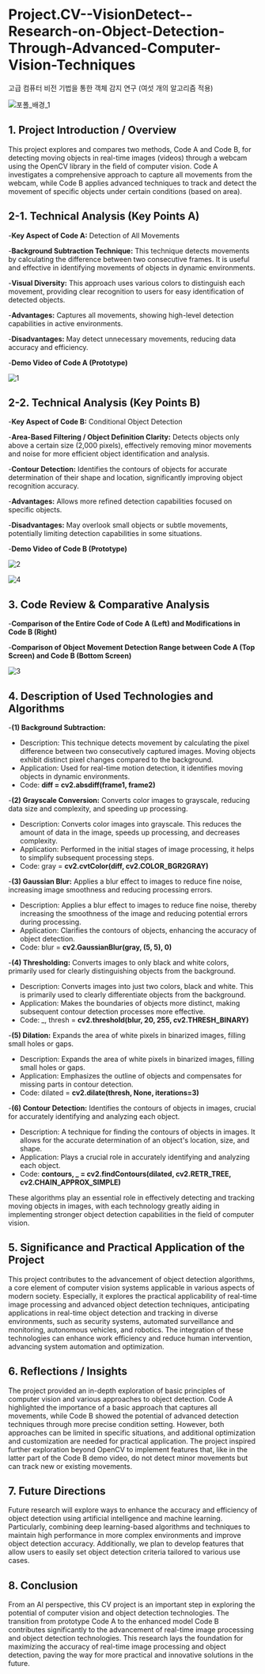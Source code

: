 # Project.CV--VisionDetect--Research-on-Object-Detection-Through-Advanced-Computer-Vision-Techniques
고급 컴퓨터 비전 기법을 통한 객체 감지 연구 (여섯 개의 알고리즘 적용)

![포폴_배경_1](https://github.com/pixelwizard2/Project.CV--VisionDetect--Research-on-Object-Detection-Through-Advanced-Computer-Vision-Techniques/assets/138272416/e29ffc92-c8e8-48d0-b6c8-0489117083a7)




## 1. Project Introduction / Overview

This project explores and compares two methods, Code A and Code B, for detecting moving objects in real-time images (videos) through a webcam using the OpenCV library in the field of computer vision. Code A investigates a comprehensive approach to capture all movements from the webcam, while Code B applies advanced techniques to track and detect the movement of specific objects under certain conditions (based on area).



## 2-1. Technical Analysis (Key Points A)

-**Key Aspect of Code A:** Detection of All Movements

-**Background Subtraction Technique:** This technique detects movements by calculating the difference between two consecutive frames. It is useful and effective in identifying movements of objects in dynamic environments.

-**Visual Diversity:** This approach uses various colors to distinguish each movement, providing clear recognition to users for easy identification of detected objects.

-**Advantages:** Captures all movements, showing high-level detection capabilities in active environments.

-**Disadvantages:** May detect unnecessary movements, reducing data accuracy and efficiency.

-**Demo Video of Code A (Prototype)**

![1](https://github.com/pixelwizard2/Project.CV--VisionDetect--Research-on-Object-Detection-Through-Advanced-Computer-Vision-Techniques/assets/138272416/34a255c9-caaa-4695-9cd2-f1a05fcf4cb9)



## 2-2. Technical Analysis (Key Points B)

-**Key Aspect of Code B:** Conditional Object Detection

-**Area-Based Filtering / Object Definition Clarity:** Detects objects only above a certain size (2,000 pixels), effectively removing minor movements and noise for more efficient object identification and analysis.

-**Contour Detection:** Identifies the contours of objects for accurate determination of their shape and location, significantly improving object recognition accuracy.

-**Advantages:** Allows more refined detection capabilities focused on specific objects.

-**Disadvantages:** May overlook small objects or subtle movements, potentially limiting detection capabilities in some situations.

-**Demo Video of Code B (Prototype)**

![2](https://github.com/pixelwizard2/Project.CV--VisionDetect--Research-on-Object-Detection-Through-Advanced-Computer-Vision-Techniques/assets/138272416/1c5a80d9-b58a-46ad-9571-e4f2ebd01754)

![4](https://github.com/pixelwizard2/Project.CV--VisionDetect--Research-on-Object-Detection-Through-Advanced-Computer-Vision-Techniques/assets/138272416/381da6eb-0534-4487-b2a9-cc7c1064bb49)



## 3. Code Review & Comparative Analysis

-**Comparison of the Entire Code of Code A (Left) and Modifications in Code B (Right)**

-**Comparison of Object Movement Detection Range between Code A (Top Screen) and Code B (Bottom Screen)**

![3](https://github.com/pixelwizard2/Project.CV--VisionDetect--Research-on-Object-Detection-Through-Advanced-Computer-Vision-Techniques/assets/138272416/5bb094fe-7c5b-43be-a6f8-c6d5fe63fec0)


## 4. Description of Used Technologies and Algorithms

-**(1) Background Subtraction:** 
- Description: This technique detects movement by calculating the pixel difference between two consecutively captured images. Moving objects exhibit distinct pixel changes compared to the background.
- Application: Used for real-time motion detection, it identifies moving objects in dynamic environments.
- Code: **diff = cv2.absdiff(frame1, frame2)**


-**(2) Grayscale Conversion:** Converts color images to grayscale, reducing data size and complexity, and speeding up processing.
- Description: Converts color images into grayscale. This reduces the amount of data in the image, speeds up processing, and decreases complexity.
- Application: Performed in the initial stages of image processing, it helps to simplify subsequent processing steps.
- Code: gray = **cv2.cvtColor(diff, cv2.COLOR_BGR2GRAY)**


-**(3) Gaussian Blur:** Applies a blur effect to images to reduce fine noise, increasing image smoothness and reducing processing errors.
- Description: Applies a blur effect to images to reduce fine noise, thereby increasing the smoothness of the image and reducing potential errors during processing.
- Application: Clarifies the contours of objects, enhancing the accuracy of object detection.
- Code: blur = **cv2.GaussianBlur(gray, (5, 5), 0)**


-**(4) Thresholding:** Converts images to only black and white colors, primarily used for clearly distinguishing objects from the background.
- Description: Converts images into just two colors, black and white. This is primarily used to clearly differentiate objects from the background.
- Application: Makes the boundaries of objects more distinct, making subsequent contour detection processes more effective.
- Code: _, thresh = **cv2.threshold(blur, 20, 255, cv2.THRESH_BINARY)**


-**(5) Dilation:** Expands the area of white pixels in binarized images, filling small holes or gaps.
- Description: Expands the area of white pixels in binarized images, filling small holes or gaps.
- Application: Emphasizes the outline of objects and compensates for missing parts in contour detection.
- Code: dilated = **cv2.dilate(thresh, None, iterations=3)**


-**(6) Contour Detection:** Identifies the contours of objects in images, crucial for accurately identifying and analyzing each object.
- Description: A technique for finding the contours of objects in images. It allows for the accurate determination of an object's location, size, and shape.
- Application: Plays a crucial role in accurately identifying and analyzing each object.
- Code: **contours, _ = cv2.findContours(dilated, cv2.RETR_TREE, cv2.CHAIN_APPROX_SIMPLE)**


These algorithms play an essential role in effectively detecting and tracking moving objects in images, with each technology greatly aiding in implementing stronger object detection capabilities in the field of computer vision.


## 5. Significance and Practical Application of the Project

This project contributes to the advancement of object detection algorithms, a core element of computer vision systems applicable in various aspects of modern society. Especially, it explores the practical applicability of real-time image processing and advanced object detection techniques, anticipating applications in real-time object detection and tracking in diverse environments, such as security systems, automated surveillance and monitoring, autonomous vehicles, and robotics. The integration of these technologies can enhance work efficiency and reduce human intervention, advancing system automation and optimization.


## 6. Reflections / Insights

The project provided an in-depth exploration of basic principles of computer vision and various approaches to object detection. Code A highlighted the importance of a basic approach that captures all movements, while Code B showed the potential of advanced detection techniques through more precise condition setting. However, both approaches can be limited in specific situations, and additional optimization and customization are needed for practical application. The project inspired further exploration beyond OpenCV to implement features that, like in the latter part of the Code B demo video, do not detect minor movements but can track new or existing movements.


## 7. Future Directions

Future research will explore ways to enhance the accuracy and efficiency of object detection using artificial intelligence and machine learning. Particularly, combining deep learning-based algorithms and techniques to maintain high performance in more complex environments and improve object detection accuracy. Additionally, we plan to develop features that allow users to easily set object detection criteria tailored to various use cases.


## 8. Conclusion

From an AI perspective, this CV project is an important step in exploring the potential of computer vision and object detection technologies. The transition from prototype Code A to the enhanced model Code B contributes significantly to the advancement of real-time image processing and object detection technologies. This research lays the foundation for maximizing the accuracy of real-time image processing and object detection, paving the way for more practical and innovative solutions in the future.






